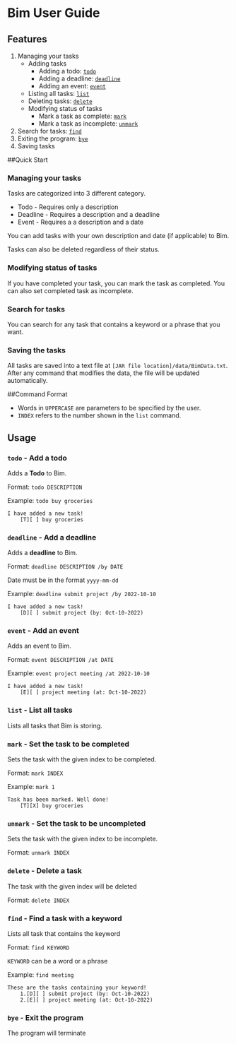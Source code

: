 # Bim User Guide

## Features
1. Managing your tasks
   - Adding tasks
     - Adding a todo: [`todo`](#todo---add-a-todo)
     - Adding a deadline: [`deadline`](#deadline---add-a-deadline)
     - Adding an event: [`event`](#event---add-an-event)
   - Listing all tasks: [`list`](#list---list-all-tasks)
   - Deleting tasks: [`delete`](#delete---delete-a-task)
   - Modifying status of tasks
     - Mark a task as complete: [`mark`](#mark---set-the-task-to-be-completed)
     - Mark a task as incomplete: [`unmark`](#unmark---set-the-task-to-be-uncompleted)
3. Search for tasks: [`find`](#find---find-a-task-with-a-keyword)
4. Exiting the program: [`bye`](#bye---exit-the-program)
5. Saving tasks

##Quick Start
### Managing your tasks

Tasks are categorized into 3 different category.

- Todo - Requires only a description
- Deadline - Requires a description and a deadline
- Event - Requires a a description and a date

You can add tasks with your own description and date (if applicable) to Bim.

Tasks can also be deleted regardless of their status.

### Modifying status of tasks

If you have completed your task, you can mark the task as completed. You can also set completed task as
incomplete.


### Search for tasks

You can search for any task that contains a keyword or a phrase that you want. 

### Saving the tasks
All tasks are saved into a text file at `[JAR file location]/data/BimData.txt`.
After any command that modifies the data, the file will be updated automatically.


##Command Format
- Words in `UPPERCASE` are parameters to be specified by the user.
- `INDEX` refers to the number shown in the `list` command.
## Usage

### `todo` - Add a todo

Adds a **Todo** to Bim.

Format: `todo DESCRIPTION`

Example: `todo buy groceries`


```
I have added a new task!
    [T][ ] buy groceries
```

### `deadline` - Add a deadline

Adds a **deadline** to Bim.

Format: `deadline DESCRIPTION /by DATE`

Date must be in the format `yyyy-mm-dd`

Example: `deadline submit project /by 2022-10-10`

```
I have added a new task!
    [D][ ] submit project (by: Oct-10-2022)
```

### `event` - Add an event

Adds an event to Bim.

Format: `event DESCRIPTION /at DATE`

Example: `event project meeting /at 2022-10-10`
```
I have added a new task!
    [E][ ] project meeting (at: Oct-10-2022)
```

### `list` - List all tasks

Lists all tasks that Bim is storing.


### `mark` - Set the task to be completed

Sets the task with the given index to be completed.

Format: `mark INDEX`

Example: `mark 1`
```
Task has been marked. Well done!
    [T][X] buy groceries
```

### `unmark` - Set the task to be uncompleted

Sets the task with the given index to be incomplete.

Format: `unmark INDEX`

### `delete` - Delete a task

The task with the given index will be deleted

Format: `delete INDEX`

### `find` - Find a task with a keyword

Lists all task that contains the keyword

Format: `find KEYWORD`

`KEYWORD` can be a word or a phrase

Example: `find meeting`
```
These are the tasks containing your keyword!
	1.[D][ ] submit project (by: Oct-10-2022)
	2.[E][ ] project meeting (at: Oct-10-2022)
```

### `bye` - Exit the program

The program will terminate
